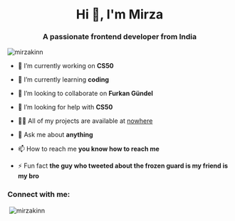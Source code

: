 <h1 align="center">Hi 👋, I'm Mirza</h1>
<h3 align="center">A passionate frontend developer from India</h3>

<p align="left"> <img src="https://komarev.com/ghpvc/?username=mirzakinn&label=Profile%20views&color=0e75b6&style=flat" alt="mirzakinn" /> </p>

- 🔭 I’m currently working on **CS50**

- 🌱 I’m currently learning **coding**

- 👯 I’m looking to collaborate on **Furkan Gündel**

- 🤝 I’m looking for help with **CS50**

- 👨‍💻 All of my projects are available at [nowhere](nowhere)

- 💬 Ask me about **anything**

- 📫 How to reach me **you know how to reach me**

- ⚡ Fun fact **the guy who tweeted about the frozen guard is my friend is my bro**

<h3 align="left">Connect with me:</h3>
<p align="left">
</p>

<p>&nbsp;<img align="center" src="https://github-readme-stats.vercel.app/api?username=mirzakinn&show_icons=true&locale=en" alt="mirzakinn" /></p>
